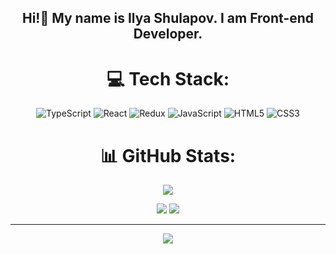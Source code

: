 <div align="center">
<h2>Hi!👋 My name is Ilya Shulapov. I am Front-end Developer.</h2>

# 💻 Tech Stack:
![TypeScript](https://img.shields.io/badge/typescript-%23007ACC.svg?style=for-the-badge&logo=typescript&logoColor=white) ![React](https://img.shields.io/badge/react-%2320232a.svg?style=for-the-badge&logo=react&logoColor=%2361DAFB) ![Redux](https://img.shields.io/badge/redux-%23593d88.svg?style=for-the-badge&logo=redux&logoColor=white) ![JavaScript](https://img.shields.io/badge/javascript-%23323330.svg?style=for-the-badge&logo=javascript&logoColor=%23F7DF1E) ![HTML5](https://img.shields.io/badge/html5-%23E34F26.svg?style=for-the-badge&logo=html5&logoColor=white) ![CSS3](https://img.shields.io/badge/css3-%231572B6.svg?style=for-the-badge&logo=css3&logoColor=white)
# 📊 GitHub Stats:

![](https://github-readme-streak-stats.herokuapp.com/?user=skiffter1337&theme=dark&hide_border=false)<br/>

![](https://github-readme-stats.vercel.app/api/top-langs/?username=skiffter1337&theme=dark&hide_border=false&include_all_commits=false&count_private=false&layout=compact)
![](https://github-readme-stats.vercel.app/api?username=skiffter1337&theme=dark&hide_border=false&include_all_commits=false&count_private=false)<br/>

---
[![](https://visitcount.itsvg.in/api?id=skiffter1337&icon=0&color=0)](https://visitcount.itsvg.in)

</div>

